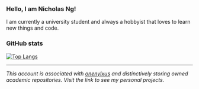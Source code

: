 ### Hello, I am Nicholas Ng!
I am currently a university student and always a hobbyist that loves to learn new things and code.

### GitHub stats
[![Top Langs](https://github-readme-stats.vercel.app/api/top-langs/?username=nicholasng6237&theme=dark&layout=compact)](https://github.com/anuraghazra/github-readme-stats)

---

*This account is associated with [onenylxus](https://github.com/onenylxus) and distinctively storing owned academic repositories. Visit the link to see my personal projects.*
